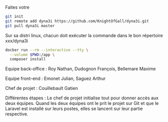 Faites votre 
```sh
git init
git remote add dyna3i https://github.com/KnightOfGall/dyna3i.git
git pull dyna3i master
```
Sur sa distri linux, chacun doit exécuter la commande dans le bon répertoire xxx/dyna3i
```sh
docker run --rm --interactive --tty \
  --volume $PWD:/app \
  composer install
  ```
Equipe back-office :
Roy Nathan, Dudognon François, Bellemare Maxime

Equipe front-end :
Emonet Julian, Saguez Arthur

Chef de projet : 
Couillebault Gatien

Différentes étapes :
Le chef de projet initialise tout pour donner accès aux deux équipes.
Quand les deux équipes ont le prit le projet sur Git et que le Laravel est installé sur leurs postes, elles se lancent sur leur partie respective.
